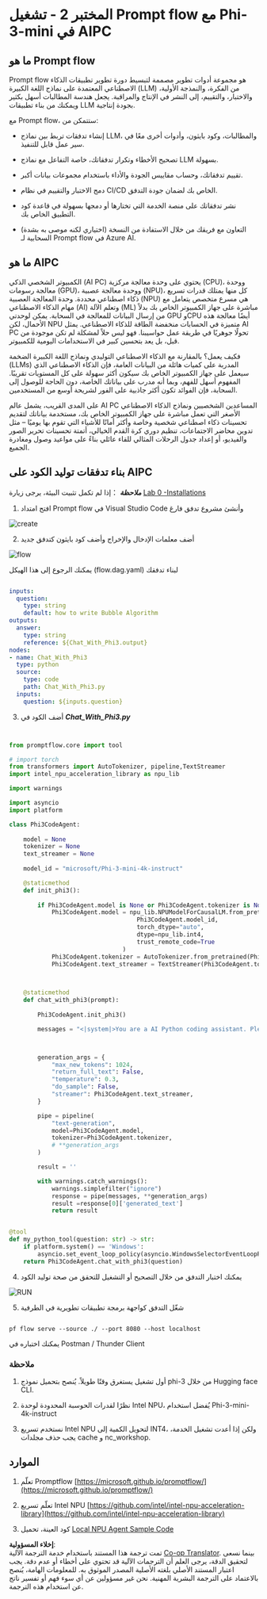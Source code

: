 <!--
CO_OP_TRANSLATOR_METADATA:
{
  "original_hash": "bc29f7fe7fc16bed6932733eac8c81b8",
  "translation_date": "2025-07-17T03:54:30+00:00",
  "source_file": "md/02.Application/02.Code/Phi3/VSCodeExt/HOL/AIPC/02.PromptflowWithNPU.md",
  "language_code": "ar"
}
-->
# **المختبر 2 - تشغيل Prompt flow مع Phi-3-mini في AIPC**

## **ما هو Prompt flow**

Prompt flow هو مجموعة أدوات تطوير مصممة لتبسيط دورة تطوير تطبيقات الذكاء الاصطناعي المعتمدة على نماذج اللغة الكبيرة (LLM) من الفكرة، والنمذجة الأولية، والاختبار، والتقييم، إلى النشر في الإنتاج والمراقبة. يجعل هندسة المطالبات أسهل بكثير ويمكنك من بناء تطبيقات LLM بجودة إنتاجية.

مع Prompt flow، ستتمكن من:

- إنشاء تدفقات تربط بين نماذج LLM، والمطالبات، وكود بايثون، وأدوات أخرى معًا في سير عمل قابل للتنفيذ.

- تصحيح الأخطاء وتكرار تدفقاتك، خاصة التفاعل مع نماذج LLM بسهولة.

- تقييم تدفقاتك، وحساب مقاييس الجودة والأداء باستخدام مجموعات بيانات أكبر.

- دمج الاختبار والتقييم في نظام CI/CD الخاص بك لضمان جودة التدفق.

- نشر تدفقاتك على منصة الخدمة التي تختارها أو دمجها بسهولة في قاعدة كود التطبيق الخاص بك.

- (اختياري لكنه موصى به بشدة) التعاون مع فريقك من خلال الاستفادة من النسخة السحابية لـ Prompt flow في Azure AI.

## **ما هو AIPC**

الكمبيوتر الشخصي الذكي (AI PC) يحتوي على وحدة معالجة مركزية (CPU)، ووحدة معالجة رسومات (GPU)، ووحدة معالجة عصبية (NPU)، كل منها يمتلك قدرات تسريع ذكاء اصطناعي محددة. وحدة المعالجة العصبية (NPU) هي مسرع متخصص يتعامل مع مهام الذكاء الاصطناعي (AI) وتعلم الآلة (ML) مباشرة على جهاز الكمبيوتر الخاص بك بدلاً من إرسال البيانات للمعالجة في السحابة. يمكن لوحدتي GPU وCPU أيضًا معالجة هذه الأحمال، لكن NPU متميزة في الحسابات منخفضة الطاقة للذكاء الاصطناعي. يمثل AI PC تحولًا جوهريًا في طريقة عمل حواسيبنا. فهو ليس حلاً لمشكلة لم تكن موجودة من قبل، بل يعد بتحسين كبير في الاستخدامات اليومية للكمبيوتر.

فكيف يعمل؟ بالمقارنة مع الذكاء الاصطناعي التوليدي ونماذج اللغة الكبيرة الضخمة (LLMs) المدربة على كميات هائلة من البيانات العامة، فإن الذكاء الاصطناعي الذي سيعمل على جهاز الكمبيوتر الخاص بك سيكون أكثر سهولة على كل المستويات تقريبًا. المفهوم أسهل للفهم، وبما أنه مدرب على بياناتك الخاصة، دون الحاجة للوصول إلى السحابة، فإن الفوائد تكون أكثر جاذبية على الفور لشريحة أوسع من المستخدمين.

على المدى القريب، يشمل عالم AI PC المساعدين الشخصيين ونماذج الذكاء الاصطناعي الأصغر التي تعمل مباشرة على جهاز الكمبيوتر الخاص بك، مستخدمة بياناتك لتقديم تحسينات ذكاء اصطناعي شخصية وخاصة وأكثر أمانًا للأشياء التي تقوم بها يوميًا – مثل تدوين محاضر الاجتماعات، تنظيم دوري كرة القدم الخيالي، أتمتة تحسينات تحرير الصور والفيديو، أو إعداد جدول الرحلات المثالي للقاء عائلي بناءً على مواعيد وصول ومغادرة الجميع.

## **بناء تدفقات توليد الكود على AIPC**

***ملاحظة*** ：إذا لم تكمل تثبيت البيئة، يرجى زيارة [Lab 0 -Installations](./01.Installations.md)

1. افتح امتداد Prompt flow في Visual Studio Code وأنشئ مشروع تدفق فارغ

![create](../../../../../../../../../translated_images/pf_create.bde888dc83502eba082a058175bbf1eee6791219795393a386b06fd3043ec54d.ar.png)

2. أضف معلمات الإدخال والإخراج وأضف كود بايثون كتدفق جديد

![flow](../../../../../../../../../translated_images/pf_flow.520824c0969f2a94f17e947f86bdc4b4c6c88a2efa394fe3bcfb58c0dbc578a7.ar.png)

يمكنك الرجوع إلى هذا الهيكل (flow.dag.yaml) لبناء تدفقك

```yaml

inputs:
  question:
    type: string
    default: how to write Bubble Algorithm
outputs:
  answer:
    type: string
    reference: ${Chat_With_Phi3.output}
nodes:
- name: Chat_With_Phi3
  type: python
  source:
    type: code
    path: Chat_With_Phi3.py
  inputs:
    question: ${inputs.question}


```

3. أضف الكود في ***Chat_With_Phi3.py***

```python


from promptflow.core import tool

# import torch
from transformers import AutoTokenizer, pipeline,TextStreamer
import intel_npu_acceleration_library as npu_lib

import warnings

import asyncio
import platform

class Phi3CodeAgent:
    
    model = None
    tokenizer = None
    text_streamer = None
    
    model_id = "microsoft/Phi-3-mini-4k-instruct"

    @staticmethod
    def init_phi3():
        
        if Phi3CodeAgent.model is None or Phi3CodeAgent.tokenizer is None or Phi3CodeAgent.text_streamer is None:
            Phi3CodeAgent.model = npu_lib.NPUModelForCausalLM.from_pretrained(
                                    Phi3CodeAgent.model_id,
                                    torch_dtype="auto",
                                    dtype=npu_lib.int4,
                                    trust_remote_code=True
                                )
            Phi3CodeAgent.tokenizer = AutoTokenizer.from_pretrained(Phi3CodeAgent.model_id)
            Phi3CodeAgent.text_streamer = TextStreamer(Phi3CodeAgent.tokenizer, skip_prompt=True)

    

    @staticmethod
    def chat_with_phi3(prompt):
        
        Phi3CodeAgent.init_phi3()

        messages = "<|system|>You are a AI Python coding assistant. Please help me to generate code in Python.The answer only genertated Python code, but any comments and instructions do not need to be generated<|end|><|user|>" + prompt +"<|end|><|assistant|>"



        generation_args = {
            "max_new_tokens": 1024,
            "return_full_text": False,
            "temperature": 0.3,
            "do_sample": False,
            "streamer": Phi3CodeAgent.text_streamer,
        }

        pipe = pipeline(
            "text-generation",
            model=Phi3CodeAgent.model,
            tokenizer=Phi3CodeAgent.tokenizer,
            # **generation_args
        )

        result = ''

        with warnings.catch_warnings():
            warnings.simplefilter("ignore")
            response = pipe(messages, **generation_args)
            result =response[0]['generated_text']
            return result


@tool
def my_python_tool(question: str) -> str:
    if platform.system() == 'Windows':
        asyncio.set_event_loop_policy(asyncio.WindowsSelectorEventLoopPolicy())
    return Phi3CodeAgent.chat_with_phi3(question)


```

4. يمكنك اختبار التدفق من خلال التصحيح أو التشغيل للتحقق من صحة توليد الكود

![RUN](../../../../../../../../../translated_images/pf_run.4239e8a0b420a58284edf6ee1471c1697c345670313c8e7beac0edaee15b9a9d.ar.png)

5. شغّل التدفق كواجهة برمجة تطبيقات تطويرية في الطرفية

```

pf flow serve --source ./ --port 8080 --host localhost   

```

يمكنك اختباره في Postman / Thunder Client

### **ملاحظة**

1. أول تشغيل يستغرق وقتًا طويلاً. يُنصح بتحميل نموذج phi-3 من خلال Hugging face CLI.

2. نظرًا لقدرات الحوسبة المحدودة لوحدة Intel NPU، يُفضل استخدام Phi-3-mini-4k-instruct

3. نستخدم تسريع Intel NPU لتحويل الكمية إلى INT4، ولكن إذا أعدت تشغيل الخدمة، يجب حذف مجلدات cache و nc_workshop.

## **الموارد**

1. تعلّم Promptflow [https://microsoft.github.io/promptflow/](https://microsoft.github.io/promptflow/)

2. تعلّم تسريع Intel NPU [https://github.com/intel/intel-npu-acceleration-library](https://github.com/intel/intel-npu-acceleration-library)

3. كود العينة، تحميل [Local NPU Agent Sample Code](../../../../../../../../../code/07.Lab/01/AIPC)

**إخلاء المسؤولية**:  
تمت ترجمة هذا المستند باستخدام خدمة الترجمة الآلية [Co-op Translator](https://github.com/Azure/co-op-translator). بينما نسعى لتحقيق الدقة، يرجى العلم أن الترجمات الآلية قد تحتوي على أخطاء أو عدم دقة. يجب اعتبار المستند الأصلي بلغته الأصلية المصدر الموثوق به. للمعلومات الهامة، يُنصح بالاعتماد على الترجمة البشرية المهنية. نحن غير مسؤولين عن أي سوء فهم أو تفسير ناتج عن استخدام هذه الترجمة.